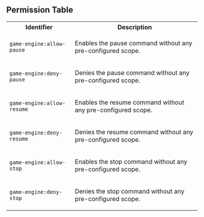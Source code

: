 
## Permission Table

<table>
<tr>
<th>Identifier</th>
<th>Description</th>
</tr>


<tr>
<td>

`game-engine:allow-pause`

</td>
<td>

Enables the pause command without any pre-configured scope.

</td>
</tr>

<tr>
<td>

`game-engine:deny-pause`

</td>
<td>

Denies the pause command without any pre-configured scope.

</td>
</tr>

<tr>
<td>

`game-engine:allow-resume`

</td>
<td>

Enables the resume command without any pre-configured scope.

</td>
</tr>

<tr>
<td>

`game-engine:deny-resume`

</td>
<td>

Denies the resume command without any pre-configured scope.

</td>
</tr>

<tr>
<td>

`game-engine:allow-stop`

</td>
<td>

Enables the stop command without any pre-configured scope.

</td>
</tr>

<tr>
<td>

`game-engine:deny-stop`

</td>
<td>

Denies the stop command without any pre-configured scope.

</td>
</tr>
</table>
